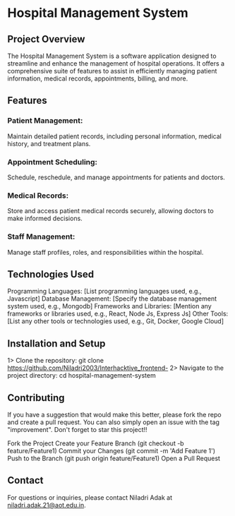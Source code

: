 # Hospital Management System
## Project Overview
The Hospital Management System is a software application designed to streamline and enhance the management of hospital operations. It offers a comprehensive suite of features to assist in efficiently managing patient information, medical records, appointments, billing, and more.

## Features
### Patient Management: 
Maintain detailed patient records, including personal information, medical history, and treatment plans.
### Appointment Scheduling: 
Schedule, reschedule, and manage appointments for patients and doctors.
### Medical Records: 
Store and access patient medical records securely, allowing doctors to make informed decisions.
### Staff Management: 
Manage staff profiles, roles, and responsibilities within the hospital.


## Technologies Used
Programming Languages: [List programming languages used, e.g., Javascript]
Database Management: [Specify the database management system used, e.g., Mongodb]
Frameworks and Libraries: [Mention any frameworks or libraries used, e.g., React, Node Js, Express Js]
Other Tools: [List any other tools or technologies used, e.g., Git, Docker, Google Cloud]

## Installation and Setup
1> Clone the repository: 
git clone https://github.com/Niladri2003/Interhacktive_frontend-
2> Navigate to the project directory: 
cd hospital-management-system

## Contributing
If you have a suggestion that would make this better, please fork the repo and create a pull request. You can also simply open an issue with the tag "improvement". Don't forget to star this project!!

Fork the Project
Create your Feature Branch (git checkout -b feature/Feature1)
Commit your Changes (git commit -m 'Add Feature 1')
Push to the Branch (git push origin feature/Feature1)
Open a Pull Request

## Contact
For questions or inquiries, please contact Niladri Adak at niladri.adak.21@aot.edu.in.

